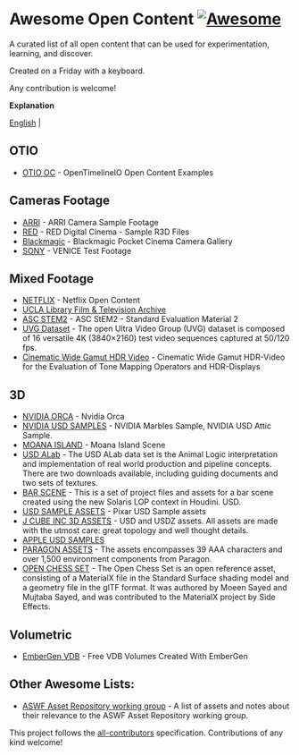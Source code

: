 # Awesome Open Content [![Awesome](https://cdn.rawgit.com/sindresorhus/awesome/d7305f38d29fed78fa85652e3a63e154dd8e8829/media/badge.svg)](https://github.com/sindresorhus/awesome)

A curated list of all open content that can be used for experimentation, learning, and discover. 

Created on a Friday with a keyboard.

Any contribution is welcome!

**Explanation**

[English](README.md) |
 
## OTIO
* [OTIO OC](https://github.com/darbyjohnston/otio-oc-examples) - OpenTimelineIO Open Content Examples

## Cameras Footage
* [ARRI](https://www.arri.com/en/learn-help/learn-help-camera-system/camera-sample-footage) - ARRI Camera Sample Footage
* [RED](https://www.red.com/sample-r3d-files) - RED Digital Cinema - Sample R3D Files
* [Blackmagic](https://www.blackmagicdesign.com/ca/products/blackmagicpocketcinemacamera/gallery) - Blackmagic Pocket Cinema Camera Gallery
* [SONY](https://sonycine.com/testfootage/) - VENICE Test Footage

## Mixed Footage
* [NETFLIX](https://opencontent.netflix.com/) - Netflix Open Content
* [UCLA Library Film & Television Archive](https://www.cinema.ucla.edu/explore-collections)
* [ASC STEM2](https://dpel.aswf.io/asc-stem2/) - ASC StEM2 - Standard Evaluation Material 2
* [UVG Dataset](http://ultravideo.fi/#testsequences) - The open Ultra Video Group (UVG) dataset is composed of 16 versatile 4K (3840×2160) test video sequences captured at 50/120 fps.
* [Cinematic Wide Gamut HDR Video](https://www.hdm-stuttgart.de/vmlab/hdm-hdr-2014) - Cinematic Wide Gamut HDR-Video for the Evaluation of Tone Mapping Operators and HDR-Displays

## 3D
* [NVIDIA ORCA](https://developer.nvidia.com/orca) - Nvidia Orca
* [NVIDIA USD SAMPLES](https://developer.nvidia.com/usd#sample) - NVIDIA Marbles Sample, NVIDIA USD Attic Sample.
* [MOANA ISLAND](https://www.disneyanimation.com/resources/moana-island-scene/) - Moana Island Scene
* [USD ALab](https://animallogic.com/usd-alab/) - The USD ALab data set is the Animal Logic interpretation and implementation of real world production and pipeline concepts. There are two downloads available, including guiding documents and two sets of textures.
* [BAR SCENE](https://www.sidefx.com/contentlibrary/bar-scene/) - This is a set of project files and assets for a bar scene created using the new Solaris LOP context in Houdini. USD.
* [USD SAMPLE ASSETS](https://graphics.pixar.com/usd/release/dl_downloads.html) - Pixar USD Sample assets
* [J CUBE INC 3D ASSETS](https://j-cube.jp/solutions/multiverse/assets/) - USD and USDZ assets. All assets are made with the utmost care: great topology and well thought details. 
* [APPLE USD SAMPLES](https://developer.apple.com/augmented-reality/quick-look/)
* [PARAGON ASSETS](https://www.unrealengine.com/en-US/paragon) - The assets encompasses 39 AAA characters and over 1,500 environment components from Paragon.
* [OPEN CHESS SET](https://github.com/AcademySoftwareFoundation/MaterialX/tree/main/resources) - The Open Chess Set is an open reference asset, consisting of a MaterialX file in the Standard Surface shading model and a geometry file in the glTF format. It was authored by Moeen Sayed and Mujtaba Sayed, and was contributed to the MaterialX project by Side Effects.


## Volumetric
* [EmberGen VDB](https://jangafx.com/software/embergen/download/free-vdb-animations/) - Free VDB Volumes Created With EmberGen

## Other Awesome Lists:
* [ASWF Asset Repository working group](https://wiki.aswf.io/display/ARW/Links+to+Open+Assets) - A list of assets and notes about their relevance to the ASWF Asset Repository working group.


This project follows the [all-contributors](https://github.com/all-contributors/all-contributors) specification. Contributions of any kind welcome!
